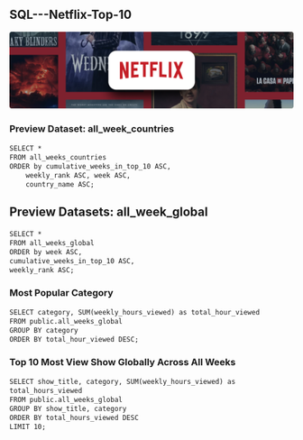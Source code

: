 ## SQL---Netflix-Top-10

![netflix_header](https://github.com/psungg/SQL---Netflix-Top-10/blob/main/Images/netflix_header.png)

### Preview Dataset: all_week_countries

```
SELECT *
FROM all_weeks_countries
ORDER by cumulative_weeks_in_top_10 ASC, 
	weekly_rank ASC, week ASC, 
	country_name ASC;
```

## Preview Datasets: all_week_global

```
SELECT *
FROM all_weeks_global
ORDER by week ASC, 
cumulative_weeks_in_top_10 ASC, 
weekly_rank ASC;
```

### Most Popular Category

```
SELECT category, SUM(weekly_hours_viewed) as total_hour_viewed
FROM public.all_weeks_global
GROUP BY category
ORDER BY total_hour_viewed DESC;
```

### Top 10 Most View Show Globally Across All Weeks

```
SELECT show_title, category, SUM(weekly_hours_viewed) as total_hours_viewed
FROM public.all_weeks_global
GROUP BY show_title, category
ORDER BY total_hours_viewed DESC
LIMIT 10;
```

